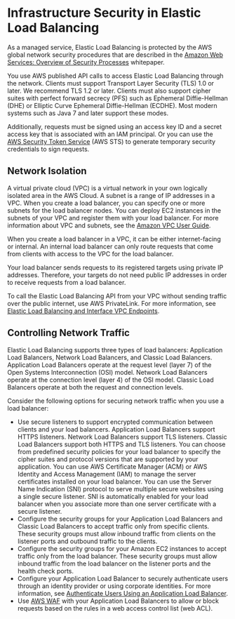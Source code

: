# Infrastructure Security in Elastic Load Balancing<a name="infrastructure-security"></a>

As a managed service, Elastic Load Balancing is protected by the AWS global network security procedures that are described in the [Amazon Web Services: Overview of Security Processes](https://d0.awsstatic.com/whitepapers/Security/AWS_Security_Whitepaper.pdf) whitepaper\.

You use AWS published API calls to access Elastic Load Balancing through the network\. Clients must support Transport Layer Security \(TLS\) 1\.0 or later\. We recommend TLS 1\.2 or later\. Clients must also support cipher suites with perfect forward secrecy \(PFS\) such as Ephemeral Diffie\-Hellman \(DHE\) or Elliptic Curve Ephemeral Diffie\-Hellman \(ECDHE\)\. Most modern systems such as Java 7 and later support these modes\.

Additionally, requests must be signed using an access key ID and a secret access key that is associated with an IAM principal\. Or you can use the [AWS Security Token Service](https://docs.aws.amazon.com/STS/latest/APIReference/Welcome.html) \(AWS STS\) to generate temporary security credentials to sign requests\.

## Network Isolation<a name="network-isolation"></a>

A virtual private cloud \(VPC\) is a virtual network in your own logically isolated area in the AWS Cloud\. A subnet is a range of IP addresses in a VPC\. When you create a load balancer, you can specify one or more subnets for the load balancer nodes\. You can deploy EC2 instances in the subnets of your VPC and register them with your load balancer\. For more information about VPC and subnets, see the [Amazon VPC User Guide](https://docs.aws.amazon.com/vpc/latest/userguide/)\.

When you create a load balancer in a VPC, it can be either internet\-facing or internal\. An internal load balancer can only route requests that come from clients with access to the VPC for the load balancer\.

Your load balancer sends requests to its registered targets using private IP addresses\. Therefore, your targets do not need public IP addresses in order to receive requests from a load balancer\.

To call the Elastic Load Balancing API from your VPC without sending traffic over the public internet, use AWS PrivateLink\. For more information, see [Elastic Load Balancing and Interface VPC Endpoints](load-balancer-vpc-endpoints.md)\.

## Controlling Network Traffic<a name="control-network-traffic"></a>

Elastic Load Balancing supports three types of load balancers: Application Load Balancers, Network Load Balancers, and Classic Load Balancers\. Application Load Balancers operate at the request level \(layer 7\) of the Open Systems Interconnection \(OSI\) model\. Network Load Balancers operate at the connection level \(layer 4\) of the OSI model\. Classic Load Balancers operate at both the request and connection levels\.

Consider the following options for securing network traffic when you use a load balancer:
+ Use secure listeners to support encrypted communication between clients and your load balancers\. Application Load Balancers support HTTPS listeners\. Network Load Balancers support TLS listeners\. Classic Load Balancers support both HTTPS and TLS listeners\. You can choose from predefined security policies for your load balancer to specify the cipher suites and protocol versions that are supported by your application\. You can use AWS Certificate Manager \(ACM\) or AWS Identity and Access Management \(IAM\) to manage the server certificates installed on your load balancer\. You can use the Server Name Indication \(SNI\) protocol to serve multiple secure websites using a single secure listener\. SNI is automatically enabled for your load balancer when you associate more than one server certificate with a secure listener\.
+ Configure the security groups for your Application Load Balancers and Classic Load Balancers to accept traffic only from specific clients\. These security groups must allow inbound traffic from clients on the listener ports and outbound traffic to the clients\.
+ Configure the security groups for your Amazon EC2 instances to accept traffic only from the load balancer\. These security groups must allow inbound traffic from the load balancer on the listener ports and the health check ports\.
+ Configure your Application Load Balancer to securely authenticate users through an identity provider or using corporate identities\. For more information, see [Authenticate Users Using an Application Load Balancer](https://docs.aws.amazon.com/elasticloadbalancing/latest/application/listener-authenticate-users.html)\.
+ Use [AWS WAF](https://docs.aws.amazon.com/waf/latest/developerguide/waf-chapter.html) with your Application Load Balancers to allow or block requests based on the rules in a web access control list \(web ACL\)\.